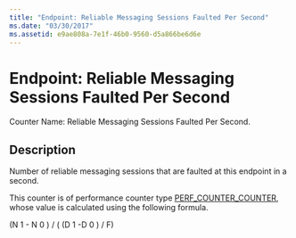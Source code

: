 ```yaml
---
title: "Endpoint: Reliable Messaging Sessions Faulted Per Second"
ms.date: "03/30/2017"
ms.assetid: e9ae808a-7e1f-46b0-9560-d5a866be6d6e
---
```

# Endpoint: Reliable Messaging Sessions Faulted Per Second
Counter Name: Reliable Messaging Sessions Faulted Per Second.  
  
## Description  
 Number of reliable messaging sessions that are faulted at this endpoint in a second.  
  
 This counter is of performance counter type [PERF_COUNTER_COUNTER](https://docs.microsoft.com/previous-versions/windows/it-pro/windows-server-2003/cc740048(v=ws.10)), whose value is calculated using the following formula.  
  
 (N 1 - N 0 ) / ( (D 1 -D 0 ) / F)
